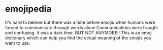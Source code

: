 # emojipedia
It's hard to believe but there was a time before emojis when humans were forced to communicate through words alone.Communications were fraught and confusing. It was a dark time.
   BUT NOT ANYMORE!!
This is an emoji dictionary which can help you find the actual meaning of the emojis you want to use.
